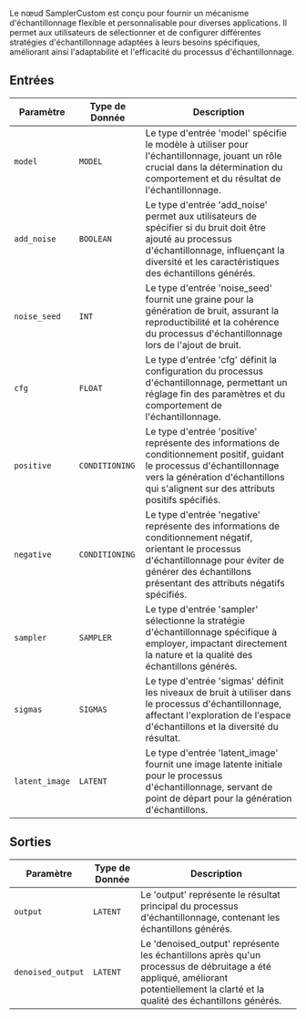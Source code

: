 
Le nœud SamplerCustom est conçu pour fournir un mécanisme d'échantillonnage flexible et personnalisable pour diverses applications. Il permet aux utilisateurs de sélectionner et de configurer différentes stratégies d'échantillonnage adaptées à leurs besoins spécifiques, améliorant ainsi l'adaptabilité et l'efficacité du processus d'échantillonnage.

## Entrées

| Paramètre | Type de Donnée | Description |
|-----------|--------------|-------------|
| `model`   | `MODEL`      | Le type d'entrée 'model' spécifie le modèle à utiliser pour l'échantillonnage, jouant un rôle crucial dans la détermination du comportement et du résultat de l'échantillonnage. |
| `add_noise` | `BOOLEAN`    | Le type d'entrée 'add_noise' permet aux utilisateurs de spécifier si du bruit doit être ajouté au processus d'échantillonnage, influençant la diversité et les caractéristiques des échantillons générés. |
| `noise_seed` | `INT`        | Le type d'entrée 'noise_seed' fournit une graine pour la génération de bruit, assurant la reproductibilité et la cohérence du processus d'échantillonnage lors de l'ajout de bruit. |
| `cfg`     | `FLOAT`      | Le type d'entrée 'cfg' définit la configuration du processus d'échantillonnage, permettant un réglage fin des paramètres et du comportement de l'échantillonnage. |
| `positive` | `CONDITIONING` | Le type d'entrée 'positive' représente des informations de conditionnement positif, guidant le processus d'échantillonnage vers la génération d'échantillons qui s'alignent sur des attributs positifs spécifiés. |
| `negative` | `CONDITIONING` | Le type d'entrée 'negative' représente des informations de conditionnement négatif, orientant le processus d'échantillonnage pour éviter de générer des échantillons présentant des attributs négatifs spécifiés. |
| `sampler` | `SAMPLER`    | Le type d'entrée 'sampler' sélectionne la stratégie d'échantillonnage spécifique à employer, impactant directement la nature et la qualité des échantillons générés. |
| `sigmas`  | `SIGMAS`     | Le type d'entrée 'sigmas' définit les niveaux de bruit à utiliser dans le processus d'échantillonnage, affectant l'exploration de l'espace d'échantillons et la diversité du résultat. |
| `latent_image` | `LATENT` | Le type d'entrée 'latent_image' fournit une image latente initiale pour le processus d'échantillonnage, servant de point de départ pour la génération d'échantillons. |

## Sorties

| Paramètre | Type de Donnée | Description |
|-----------|--------------|-------------|
| `output`  | `LATENT`     | Le 'output' représente le résultat principal du processus d'échantillonnage, contenant les échantillons générés. |
| `denoised_output` | `LATENT` | Le 'denoised_output' représente les échantillons après qu'un processus de débruitage a été appliqué, améliorant potentiellement la clarté et la qualité des échantillons générés. |
